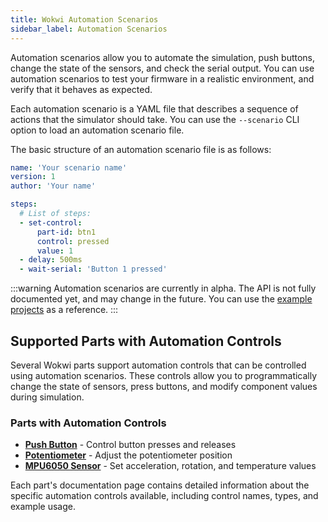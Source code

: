 ```yaml
---
title: Wokwi Automation Scenarios
sidebar_label: Automation Scenarios
---
```


Automation scenarios allow you to automate the simulation, push buttons, change the state of the sensors, and check the serial output. You can use automation scenarios to test your firmware in a realistic environment, and verify that it behaves as expected.

Each automation scenario is a YAML file that describes a sequence of actions that the simulator should take. You can use the `--scenario` CLI option to load an automation scenario file.

The basic structure of an automation scenario file is as follows:

```yaml
name: 'Your scenario name'
version: 1
author: 'Your name'

steps:
  # List of steps:
  - set-control:
      part-id: btn1
      control: pressed
      value: 1
  - delay: 500ms
  - wait-serial: 'Button 1 pressed'
```

:::warning
Automation scenarios are currently in alpha. The API is not fully documented yet, and may change in the future. You can use the [example projects](github-actions#examples) as a reference.
:::

## Supported Parts with Automation Controls

Several Wokwi parts support automation controls that can be controlled using automation scenarios. These controls allow you to programmatically change the state of sensors, press buttons, and modify component values during simulation.

### Parts with Automation Controls

- **[Push Button](../parts/wokwi-pushbutton#automation-controls)** - Control button presses and releases
- **[Potentiometer](../parts/wokwi-potentiometer#automation-controls)** - Adjust the potentiometer position
- **[MPU6050 Sensor](../parts/wokwi-mpu6050#automation-controls)** - Set acceleration, rotation, and temperature values

Each part's documentation page contains detailed information about the specific automation controls available, including control names, types, and example usage.
